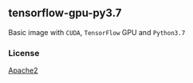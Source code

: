 ## tensorflow-gpu-py3.7

Basic image with `CUDA`, `TensorFlow` GPU and `Python3.7`

### License

[Apache2](/LICENSE)
